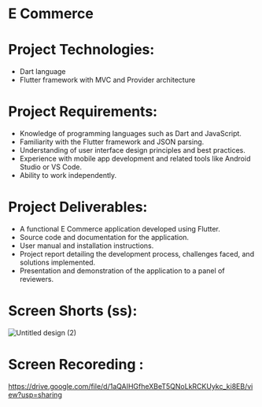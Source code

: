 # E Commerce
# Project Technologies:
- Dart language
- Flutter framework with MVC and Provider architecture
# Project Requirements:
- Knowledge of programming languages such as Dart and JavaScript.
- Familiarity with the Flutter framework and JSON parsing.
- Understanding of user interface design principles and best practices.
- Experience with mobile app development and related tools like Android Studio or VS Code.
- Ability to work independently.
# Project Deliverables:
- A functional E Commerce application developed using Flutter.
- Source code and documentation for the application.
- User manual and installation instructions.
- Project report detailing the development process, challenges faced, and solutions implemented.
- Presentation and demonstration of the application to a panel of reviewers.
# Screen Shorts (ss):
![Untitled design (2)](https://github.com/yashpal4390/E_Commerece/assets/138545274/340ac161-03ea-44f7-8028-ca4e866f5c73)
# Screen Recoreding :
https://drive.google.com/file/d/1aQAIHGfheXBeT5QNoLkRCKUykc_ki8EB/view?usp=sharing

